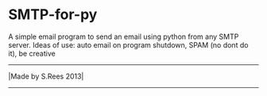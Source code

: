 SMTP-for-py
===========
 A simple email program to send an email using python from any SMTP server.
 Ideas of use: auto email on program shutdown, SPAM (no dont do it), be creative
*********************
|Made by S.Rees 2013|
*********************
